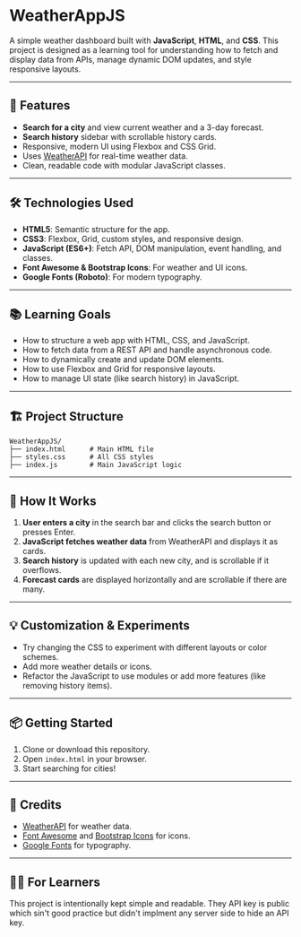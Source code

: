 # WeatherAppJS

A simple weather dashboard built with **JavaScript**, **HTML**, and **CSS**. This project is designed as a learning tool for understanding how to fetch and display data from APIs, manage dynamic DOM updates, and style responsive layouts.

---

## 🚀 Features

- **Search for a city** and view current weather and a 3-day forecast.
- **Search history** sidebar with scrollable history cards.
- Responsive, modern UI using Flexbox and CSS Grid.
- Uses [WeatherAPI](https://www.weatherapi.com/) for real-time weather data.
- Clean, readable code with modular JavaScript classes.

---

## 🛠️ Technologies Used

- **HTML5**: Semantic structure for the app.
- **CSS3**: Flexbox, Grid, custom styles, and responsive design.
- **JavaScript (ES6+)**: Fetch API, DOM manipulation, event handling, and classes.
- **Font Awesome & Bootstrap Icons**: For weather and UI icons.
- **Google Fonts (Roboto)**: For modern typography.

---

## 📚 Learning Goals

- How to structure a web app with HTML, CSS, and JavaScript.
- How to fetch data from a REST API and handle asynchronous code.
- How to dynamically create and update DOM elements.
- How to use Flexbox and Grid for responsive layouts.
- How to manage UI state (like search history) in JavaScript.

---

## 🏗️ Project Structure

```
WeatherAppJS/
├── index.html      # Main HTML file
├── styles.css      # All CSS styles
├── index.js        # Main JavaScript logic
```

---

## 📝 How It Works

1. **User enters a city** in the search bar and clicks the search button or presses Enter.
2. **JavaScript fetches weather data** from WeatherAPI and displays it as cards.
3. **Search history** is updated with each new city, and is scrollable if it overflows.
4. **Forecast cards** are displayed horizontally and are scrollable if there are many.

---

## 💡 Customization & Experiments

- Try changing the CSS to experiment with different layouts or color schemes.
- Add more weather details or icons.
- Refactor the JavaScript to use modules or add more features (like removing history items).

---

## 📦 Getting Started

1. Clone or download this repository.
2. Open `index.html` in your browser.
3. Start searching for cities!

---

## 🙌 Credits

- [WeatherAPI](https://www.weatherapi.com/) for weather data.
- [Font Awesome](https://fontawesome.com/) and [Bootstrap Icons](https://icons.getbootstrap.com/) for icons.
- [Google Fonts](https://fonts.google.com/) for typography.

---

## 🧑‍💻 For Learners

This project is intentionally kept simple and readable. 
They API key is public which sin't good practice but didn't implment any server side to hide an API key. 